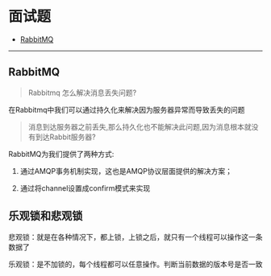 # 面试题

- [RabbitMQ](#rabbitmq)

---

## RabbitMQ <div id="rabbitmq" />

> Rabbitmq 怎么解决消息丢失问题?

在Rabbitmq中我们可以通过持久化来解决因为服务器异常而导致丢失的问题

> 消息到达服务器之前丢失,那么持久化也不能解决此问题,因为消息根本就没有到达Rabbit服务器?

RabbitMQ为我们提供了两种方式:

1. 通过AMQP事务机制实现，这也是AMQP协议层面提供的解决方案；

2. 通过将channel设置成confirm模式来实现

## 乐观锁和悲观锁

悲观锁：就是在各种情况下，都上锁，上锁之后，就只有一个线程可以操作这一条数据了

乐观锁：是不加锁的，每个线程都可以任意操作。判断当前数据的版本号是否一致
